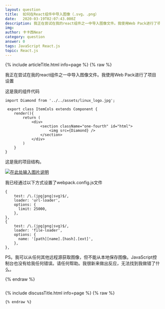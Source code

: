 ```yaml
---
layout: question
title:  如何在React组件中导入图像（.svg，.png）
date:   2020-03-19T02:07:43.000Z
description: 我正在尝试在我的react组件之一中导入图像文件。我使用Web Pack进行了项目设置这是我的组件代码 import Diamond from '...
img: 
author: 卡卡西Near
category: question
answer: 0
tags: JavaScript React.js
topic: React.js
---
```

<div class="article-root">
  <div class="article">
    {% include articleTitle.html info=page %}
    {% raw %}
    <div class="article-content"><p><font style="vertical-align: inherit;"><font style="vertical-align: inherit;">我正在尝试在我的react组件之一中导入图像文件。</font><font style="vertical-align: inherit;">我使用Web Pack进行了项目设置</font></font></p>

<p><font style="vertical-align: inherit;"><font style="vertical-align: inherit;">这是我的组件代码 </font></font></p>

<pre><code>import Diamond from '../../assets/linux_logo.jpg';<font></font>
<font></font>
 export class ItemCols extends Component {<font></font>
    render(){<font></font>
        return (<font></font>
            &lt;div&gt;<font></font>
                &lt;section className="one-fourth" id="html"&gt;<font></font>
                    &lt;img src={Diamond} /&gt;<font></font>
                &lt;/section&gt;<font></font>
            &lt;/div&gt;<font></font>
        )<font></font>
    } <font></font>
}<font></font>
</code></pre>

<p><font style="vertical-align: inherit;"><font style="vertical-align: inherit;">这是我的项目结构。 </font></font></p>

<p><a href="https://www.samyoc.com//uploads/users/10655/images/thumbnails/1584583536590.png" data-src="https://www.samyoc.com//uploads/users/10655/images/1584583536590.png" rel="noreferrer"><img src="https://i.stack.imgur.com/MEY3R.png" alt="在此处输入图片说明"></a></p>

<p><font style="vertical-align: inherit;"><font style="vertical-align: inherit;">我已经通过以下方式设置了webpack.config.js文件 </font></font></p>

<pre><code>{<font></font>
    test: /\.(jpg|png|svg)$/,<font></font>
    loader: 'url-loader',<font></font>
    options: {<font></font>
      limit: 25000,<font></font>
    },<font></font>
},<font></font>
{<font></font>
    test: /\.(jpg|png|svg)$/,<font></font>
    loader: 'file-loader',<font></font>
    options: {<font></font>
      name: '[path][name].[hash].[ext]',<font></font>
    },<font></font>
},<font></font>
</code></pre>

<p><font style="vertical-align: inherit;"><font style="vertical-align: inherit;">PS。</font><font style="vertical-align: inherit;">我可以从任何其他远程源获取图像，但不能从本地保存图像。</font><font style="vertical-align: inherit;">JavaScript控制台也没有给我任何错误。</font><font style="vertical-align: inherit;">请任何帮助。</font><font style="vertical-align: inherit;">我很新来做出反应，无法找到我做错了什么。</font></font></p></div>
    {% endraw %}
  </div>
  <p style="height: 0;width:0;overflow: hidden;"> 第2241篇《如何在React组件中导入图像（.svg，.png）》来自Winter(https://github.com/aiyld/aiyld.github.io)的站点</p>
  <div class="discuss-wrapper">
    {% include discussTitle.html info=page %}
    {% raw %}
    
    {% endraw %}
  </div>
<div>
